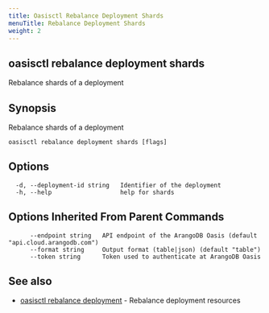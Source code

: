 ```yaml
---
title: Oasisctl Rebalance Deployment Shards
menuTitle: Rebalance Deployment Shards
weight: 2
---
```

## oasisctl rebalance deployment shards

Rebalance shards of a deployment

## Synopsis
Rebalance shards of a deployment

```
oasisctl rebalance deployment shards [flags]
```

## Options
```
  -d, --deployment-id string   Identifier of the deployment
  -h, --help                   help for shards
```

## Options Inherited From Parent Commands
```
      --endpoint string   API endpoint of the ArangoDB Oasis (default "api.cloud.arangodb.com")
      --format string     Output format (table|json) (default "table")
      --token string      Token used to authenticate at ArangoDB Oasis
```

## See also
* [oasisctl rebalance deployment](rebalance-deployment.md)	 - Rebalance deployment resources

